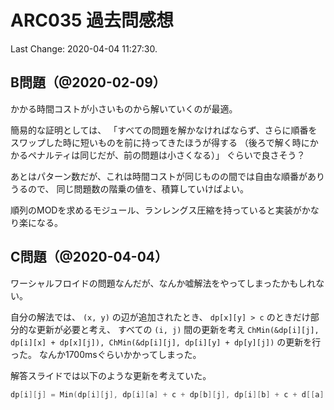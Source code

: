 # ARC035 過去問感想

Last Change: 2020-04-04 11:27:30.

## B問題（@2020-02-09）

かかる時間コストが小さいものから解いていくのが最適。

簡易的な証明としては、
「すべての問題を解かなければならず、さらに順番をスワップした時に短いものを前に持ってきたほうが得する
（後ろで解く時にかかるペナルティは同じだが、前の問題は小さくなる）」
ぐらいで良さそう？

あとはパターン数だが、これは時間コストが同じものの間では自由な順番がありうるので、
同じ問題数の階乗の値を、積算していけばよい。

順列のMODを求めるモジュール、ランレングス圧縮を持っていると実装がかなり楽になる。

## C問題（@2020-04-04）

ワーシャルフロイドの問題なんだが、なんか嘘解法をやってしまったかもしれない。

自分の解法では、 `(x, y)` の辺が追加されたとき、 `dp[x][y] > c` のときだけ部分的な更新が必要と考え、
すべての `(i, j)` 間の更新を考え
`ChMin(&dp[i][j], dp[i][x] + dp[x][j]), ChMin(&dp[i][j], dp[i][y] + dp[y][j])` の更新を行った。
なんか1700msぐらいかかってしまった。

解答スライドでは以下のような更新を考えていた。

```go
dp[i][j] = Min(dp[i][j], dp[i][a] + c + dp[b][j], dp[i][b] + c + d[[a][j]])
```

